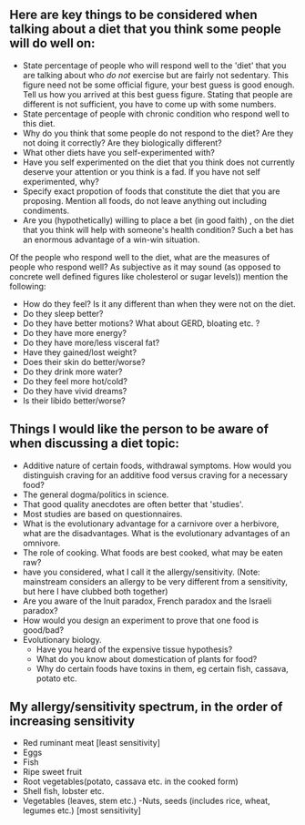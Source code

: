 Here are key things to be considered when talking about a diet that you think some people will do well on:
--------------------------
- State percentage of people who will respond well to the 'diet' that you are talking about who _do not_ exercise but are fairly not sedentary. This figure need not be some official figure, your best guess is good enough. Tell us how you arrived at this best guess figure. Stating that people are different is not sufficient, you have to come up with some numbers.
- State percentage of people with chronic condition who respond well to this diet.
- Why do you think that some people do not respond to the diet? Are they not doing it correctly? Are they biologically different?
- What other diets have you self-experimented with?
- Have you self experimented on the diet that you think does not currently deserve your attention or you think is a fad. If you have not self experimented, why?
- Specify exact propotion of foods that constitute the diet that you are proposing. Mention  all foods, do not leave anything out including condiments.
- Are you (hypothetically) willing to place a bet (in good faith) , on the diet that you think will help with someone's health condition? Such a bet has an enormous advantage of a win-win situation.


Of the people who respond well to the diet, what are the measures of people who respond well?
As subjective as it may sound (as opposed to concrete well defined figures like cholesterol or sugar levels)) mention the following:
- How do they feel? Is it any different than when they were not on the diet.
- Do they sleep better?
- Do they have better motions? What about GERD, bloating etc. ?
- Do they have more energy?
- Do they have more/less visceral fat?
- Have they gained/lost weight?
- Does their skin do better/worse?
- Do they drink more water?
- Do they feel more hot/cold?
- Do they have vivid dreams?
- Is their libido better/worse?

Things I would like the person to be aware of when discussing a diet topic:
---------------------------------------------------------------
- Additive nature of certain foods, withdrawal symptoms. How would you distinguish craving for an additive food versus craving for a necessary food?
- The general dogma/politics in science.
- That good quality anecdotes are often better that 'studies'.
- Most studies are based on questionnaires.
- What is the evolutionary advantage for a carnivore over a herbivore, what are the disadvantages. What is the evolutionary advantages of an omnivore.
- The role of cooking. What foods are best cooked, what may be eaten raw?
- have you considered, what I call it the allergy/sensitivity. (Note: mainstream considers an allergy to be very different from a sensitivity, but here I have clubbed both together)
- Are you aware of the Inuit paradox, French paradox and the Israeli paradox?
- How would you design an experiment to prove that one food is good/bad?
- Evolutionary biology. 
  - Have you heard of the expensive tissue hypothesis?
  - What do you know about domestication of plants for food?
  - Why do certain foods have toxins in them, eg certain fish, cassava, potato etc.

My allergy/sensitivity spectrum, in the order of increasing sensitivity
-------------------------------------------------------------------------
- Red ruminant meat [least sensitivity]
- Eggs
- Fish
- Ripe sweet fruit
- Root vegetables(potato, cassava etc. in the cooked form)
- Shell fish, lobster etc.
- Vegetables (leaves, stem etc.)
-Nuts, seeds (includes rice, wheat, legumes etc.) [most sensitivity]
